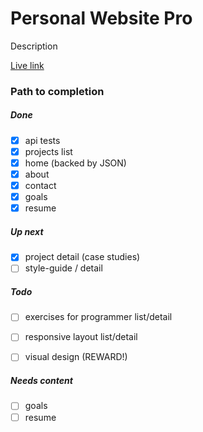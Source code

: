 
# Personal Website Pro

Description

<a 
	href='https://peprojects.dev/examples/pro' 
	target='live'>Live link</a>

### Path to completion

##### Done

* [x] api tests
* [x] projects list
* [x] home (backed by JSON)
* [x] about
* [x] contact
* [x] goals
* [x] resume

##### Up next

* [x] project detail (case studies)
* [ ] style-guide / detail

##### Todo

* [ ] exercises for programmer list/detail
* [ ] responsive layout list/detail

* [ ] visual design (REWARD!)

##### Needs content

* [ ] goals
* [ ] resume
